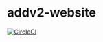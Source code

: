 # addv2-website

[![CircleCI](https://circleci.com/gh/kkpoon/addv2-website.svg?style=svg&circle-token=b90068f6a5126d7e860dd1cb89847f4b06a035d1)](https://circleci.com/gh/kkpoon/addv2-website)
